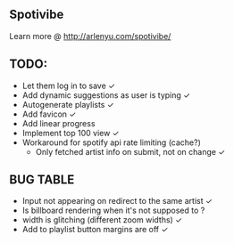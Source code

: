 ## Spotivibe
Learn more @ http://arlenyu.com/spotivibe/

## TODO:
- Let them log in to save ✓
- Add dynamic suggestions as user is typing ✓
- Autogenerate playlists ✓
- Add favicon ✓
- Add linear progress
- Implement top 100 view ✓
- Workaround for spotify api rate limiting (cache?)
  - Only fetched artist info on submit, not on change ✓

## BUG TABLE
- Input not appearing on redirect to the same artist ✓
- Is billboard rendering when it's not supposed to ?
- width is glitching (different zoom widths) ✓
- Add to playlist button margins are off ✓
